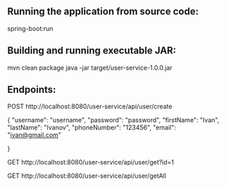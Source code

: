 Running the application from source code: 
-------------

spring-boot:run

Building and running executable JAR:
-------------

mvn clean package
java -jar target/user-service-1.0.0.jar

Endpoints:
-------------

POST http://localhost:8080/user-service/api/user/create

{
        "username": "username",
        "password": "password",
        "firstName": "Ivan",
        "lastName": "Ivanov",
        "phoneNumber": "123456",
        "email": "ivan@gmail.com"
	
}

GET http://localhost:8080/user-service/api/user/get?id=1

GET http://localhost:8080/user-service/api/user/getAll